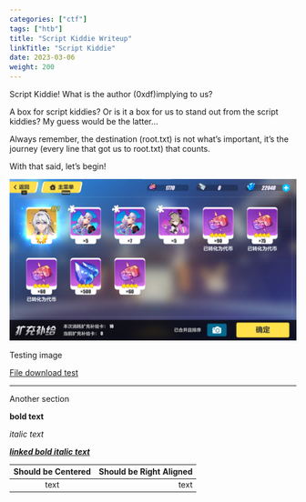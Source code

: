 ```yaml
---
categories: ["ctf"]
tags: ["htb"]
title: "Script Kiddie Writeup"
linkTitle: "Script Kiddie"
date: 2023-03-06
weight: 200
---
```


Script Kiddie!
What is the author (0xdf)implying to us?

A box for script kiddies?
Or is it a box for us to stand out from the script kiddies?
My guess would be the latter…

Always remember, the destination (root.txt) is not what’s important, it’s the journey (every line that got us to root.txt) that counts.

With that said, let’s begin!

![image](images/1_test_img.png)

Testing image

[File download test](images/crackme1.bin)

---

Another section

**bold text**

*italic text*

[***linked bold italic text***](docs.cheahcheesam.com)

| Should be Centered | Should be Right Aligned |
| :-: | -: |
| text | text |